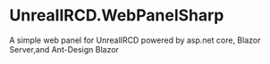 # UnrealIRCD.WebPanelSharp
A simple web panel for UnrealIRCD powered by asp.net core, Blazor Server,and Ant-Design Blazor


